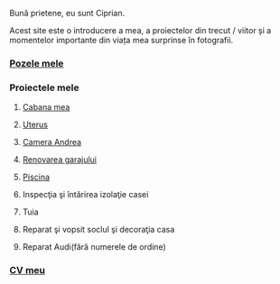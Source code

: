 
Bună prietene, eu sunt Ciprian.

Acest site este o introducere a mea, a proiectelor din trecut / viitor și a momentelor importante din viața mea surprinse în fotografii.

### [Pozele mele](./photos/)


### Proiectele mele

1.  [Cabana mea](./projects/cabana/)
1.  [Uterus](./projects/uterus/)
1.  [Camera Andrea](./projects/camera_andrea/)
1.  [Renovarea garajului](./projects/renovare_garaj/)
1.  [Piscina](./projects/piscina/)

1.  Inspecţia şi întărirea izolaţie casei
1.  Tuia
1.  Reparat şi vopsit soclul şi decoraţia casa
1.  Reparat Audi(fără numerele de ordine)

### [CV meu](./my-cv/)
<!-- ăîşţâ ȘȚÎ -->